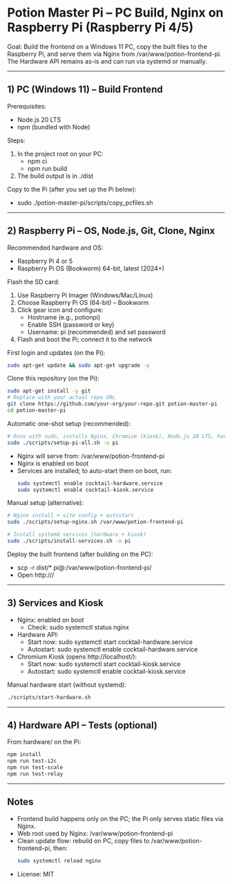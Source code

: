 # Potion Master Pi – PC Build, Nginx on Raspberry Pi (Raspberry Pi 4/5)

Goal: Build the frontend on a Windows 11 PC, copy the built files to the Raspberry Pi, and serve them via Nginx from /var/www/potion-frontend-pi. The Hardware API remains as-is and can run via systemd or manually.

---

## 1) PC (Windows 11) – Build Frontend

Prerequisites:
- Node.js 20 LTS
- npm (bundled with Node)

Steps:
1. In the project root on your PC:
   - npm ci
   - npm run build
2. The build output is in ./dist

Copy to the Pi (after you set up the Pi below):
- sudo ./potion-master-pi/scripts/copy_pcfiles.sh

---

## 2) Raspberry Pi – OS, Node.js, Git, Clone, Nginx

Recommended hardware and OS:
- Raspberry Pi 4 or 5
- Raspberry Pi OS (Bookworm) 64-bit, latest (2024+)

Flash the SD card:
1. Use Raspberry Pi Imager (Windows/Mac/Linux)
2. Choose Raspberry Pi OS (64-bit) – Bookworm
3. Click gear icon and configure:
   - Hostname (e.g., potionpi)
   - Enable SSH (password or key)
   - Username: pi (recommended) and set password
4. Flash and boot the Pi; connect it to the network

First login and updates (on the Pi):
```bash
sudo apt-get update && sudo apt-get upgrade -y
```

Clone this repository (on the Pi):
```bash
sudo apt-get install -y git
# Replace with your actual repo URL
git clone https://github.com/your-org/your-repo.git potion-master-pi
cd potion-master-pi
```

Automatic one-shot setup (recommended):
```bash
# Runs with sudo, installs Nginx, Chromium (kiosk), Node.js 20 LTS, hardware deps, services
sudo ./scripts/setup-pi-all.sh -u pi
```
- Nginx will serve from: /var/www/potion-frontend-pi
- Nginx is enabled on boot
- Services are installed; to auto-start them on boot, run:
  ```bash
  sudo systemctl enable cocktail-hardware.service
  sudo systemctl enable cocktail-kiosk.service
  ```

Manual setup (alternative):
```bash
# Nginx install + site config + autostart
sudo ./scripts/setup-nginx.sh /var/www/potion-frontend-pi

# Install systemd services (hardware + kiosk)
sudo ./scripts/install-services.sh -u pi
```

Deploy the built frontend (after building on the PC):
- scp -r dist/* pi@<pi-ip>:/var/www/potion-frontend-pi/
- Open http://<pi-ip>/

---

## 3) Services and Kiosk

- Nginx: enabled on boot
  - Check: sudo systemctl status nginx
- Hardware API:
  - Start now: sudo systemctl start cocktail-hardware.service
  - Autostart: sudo systemctl enable cocktail-hardware.service
- Chromium Kiosk (opens http://localhost/):
  - Start now: sudo systemctl start cocktail-kiosk.service
  - Autostart: sudo systemctl enable cocktail-kiosk.service

Manual hardware start (without systemd):
```bash
./scripts/start-hardware.sh
```

---

## 4) Hardware API – Tests (optional)

From hardware/ on the Pi:
```bash
npm install
npm run test-i2c
npm run test-scale
npm run test-relay
```

---

## Notes
- Frontend build happens only on the PC; the Pi only serves static files via Nginx.
- Web root used by Nginx: /var/www/potion-frontend-pi
- Clean update flow: rebuild on PC, copy files to /var/www/potion-frontend-pi, then:
  ```bash
  sudo systemctl reload nginx
  ```
- License: MIT
